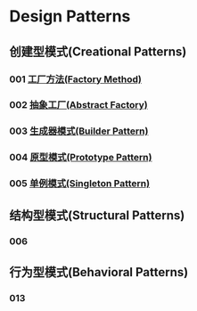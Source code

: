 # Design Patterns

## 创建型模式(Creational Patterns)
### 001 [工厂方法(Factory Method)](001)
### 002 [抽象工厂(Abstract Factory)](002)
### 003 [生成器模式(Builder Pattern)](003)
### 004 [原型模式(Prototype Pattern)](004)
### 005 [单例模式(Singleton Pattern)](005)

## 结构型模式(Structural Patterns)
### 006

## 行为型模式(Behavioral Patterns)
### 013


